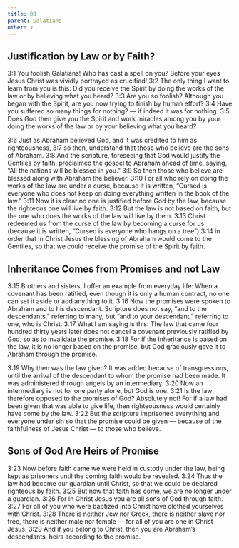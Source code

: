 ```yaml
---
title: 03
parent: Galatians
other: x
---
```


## Justification by Law or by Faith?

<a name="3:1">3:1</a> You foolish Galatians! Who has cast a spell on you? Before your eyes Jesus Christ was vividly portrayed as crucified! <a name="3:2">3:2</a> The only thing I want to learn from you is this: Did you receive the Spirit by doing the works of the law or by believing what you heard? <a name="3:3">3:3</a> Are you so foolish? Although you began with the Spirit, are you now trying to finish by human effort? <a name="3:4">3:4</a> Have you suffered so many things for nothing? — if indeed it was for nothing. <a name="3:5">3:5</a> Does God then give you the Spirit and work miracles among you by your doing the works of the law or by your believing what you heard?

<a name="3:6">3:6</a> Just as Abraham believed God, and it was credited to him as righteousness, <a name="3:7">3:7</a> so then, understand that those who believe are the sons of Abraham. <a name="3:8">3:8</a> And the scripture, foreseeing that God would justify the Gentiles by faith, proclaimed the gospel to Abraham ahead of time, saying, “All the nations will be blessed in you.” <a name="3:9">3:9</a> So then those who believe are blessed along with Abraham the believer. <a name="3:10">3:10</a> For all who rely on doing the works of the law are under a curse, because it is written, “Cursed is everyone who does not keep on doing everything written in the book of the law.” <a name="3:11">3:11</a> Now it is clear no one is justified before God by the law, because the righteous one will live by faith. <a name="3:12">3:12</a> But the law is not based on faith, but the one who does the works of the law will live by them. <a name="3:13">3:13</a> Christ redeemed us from the curse of the law by becoming a curse for us (because it is written, “Cursed is everyone who hangs on a tree”) <a name="3:14">3:14</a> in order that in Christ Jesus the blessing of Abraham would come to the Gentiles, so that we could receive the promise of the Spirit by faith.

## Inheritance Comes from Promises and not Law

<a name="3:15">3:15</a> Brothers and sisters, I offer an example from everyday life: When a covenant has been ratified, even though it is only a human contract, no one can set it aside or add anything to it. <a name="3:16">3:16</a> Now the promises were spoken to Abraham and to his descendant. Scripture does not say, “and to the descendants,” referring to many, but “and to your descendant,” referring to one, who is Christ. <a name="3:17">3:17</a> What I am saying is this: The law that came four hundred thirty years later does not cancel a covenant previously ratified by God, so as to invalidate the promise. <a name="3:18">3:18</a> For if the inheritance is based on the law, it is no longer based on the promise, but God graciously gave it to Abraham through the promise.

<a name="3:19">3:19</a> Why then was the law given? It was added because of transgressions, until the arrival of the descendant to whom the promise had been made. It was administered through angels by an intermediary. <a name="3:20">3:20</a> Now an intermediary is not for one party alone, but God is one. <a name="3:21">3:21</a> Is the law therefore opposed to the promises of God? Absolutely not! For if a law had been given that was able to give life, then righteousness would certainly have come by the law. <a name="3:22">3:22</a> But the scripture imprisoned everything and everyone under sin so that the promise could be given — because of the faithfulness of Jesus Christ — to those who believe.

## Sons of God Are Heirs of Promise

<a name="3:23">3:23</a> Now before faith came we were held in custody under the law, being kept as prisoners until the coming faith would be revealed. <a name="3:24">3:24</a> Thus the law had become our guardian until Christ, so that we could be declared righteous by faith. <a name="3:25">3:25</a> But now that faith has come, we are no longer under a guardian. <a name="3:26">3:26</a> For in Christ Jesus you are all sons of God through faith. <a name="3:27">3:27</a> For all of you who were baptized into Christ have clothed yourselves with Christ. <a name="3:28">3:28</a> There is neither Jew nor Greek, there is neither slave nor free, there is neither male nor female — for all of you are one in Christ Jesus. <a name="3:29">3:29</a> And if you belong to Christ, then you are Abraham’s descendants, heirs according to the promise.
